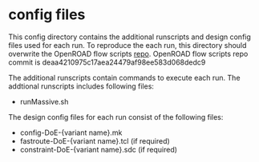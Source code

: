 # config files 
This config directory contains the additional runscripts and design config files used for each run.
To reproduce the each run, this directory should overwrite the OpenROAD flow scripts [repo](https://github.com/The-OpenROAD-Project/OpenROAD-flow-scripts).
OpenROAD flow scripts repo commit is deaa4210975c17aea24479af98ee583d068dedc9

The additional runscripts contain commands to execute each run. 
The addtional runscripts includes following files:
- runMassive.sh

The design config files for each run consist of the following files:
- config-DoE-{variant name}.mk
- fastroute-DoE-{variant name}.tcl (if required)
- constraint-DoE-{variant name}.sdc (if required)


